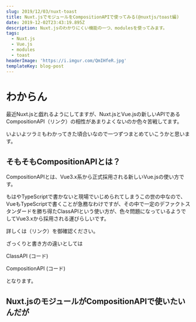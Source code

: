 ```yaml
---
slug: 2019/12/03/nuxt-toast
title: Nuxt.jsでモジュールをCompositionAPIで使ってみる(@nuxtjs/toast編)
date: 2019-12-02T23:43:19.895Z
description: Nuxt.jsのわかりにくい機能の一つ、modulesを使ってみます。
tags:
  - Nuxt.js
  - Vue.js
  - modules
  - toast
headerImage: 'https://i.imgur.com/QmIHfeR.jpg'
templateKey: blog-post
---
```

# わからん

最近Nuxt.jsと戯れるようにしてますが、Nuxt.jsとVue.jsの新しいAPIであるCompositionAPI（リンク）の相性があまりよくないのか色々苦戦してます。

いよいよツラミもわかってきた頃合いなので一つずつまとめていこうかと思います。

## そもそもCompositionAPIとは？

CompositionAPIとは、Vue3.x系から正式採用される新しいVue.jsの使い方です。

もはやTypeScriptで書かないと現場でいじめられてしまうこの世の中なので、VueもTypeScriptで書くことが急務なわけですが、その中で一定のデファクトスタンダードを勝ち得たClassAPIという使い方が、色々問題になっているようでしてVue3.xから採用される運びらしいです。

詳しくは（リンク）を御確認ください。

ざっくりと書き方の違いとしては

ClassAPI
(コード)

CompositionAPI
(コード)

となります。

## Nuxt.jsのモジュールがCompositionAPIで使いたいんだが
